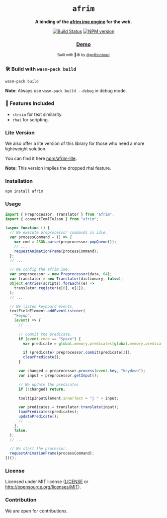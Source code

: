 <div align="center">

  <h1><code>afrim</code></h1>

  <strong>A binding of the <a href="https://github.com/pythonbrad/afrim">afrim ime engine</a> for the web.</strong>

  <p>
    <a href="https://github.com/pythonbrad/afrim-js/actions/workflows/ci.yml"><img alt="Build Status" src="https://github.com/pythonbrad/afrim-js/actions/workflows/ci.yml/badge.svg?branch=main"/></a>
    <a href="https://www.npmjs.org/package/afrim"><img alt="NPM version" src="https://img.shields.io/npm/v/afrim.svg?style=flat-square"/></a>
  </p>

  <h3>
    <a href="https://github.com/pythonbrad/afrim-web">Demo</a>
  </h3>

  <sub>Built with 🦀🕸 by <a href="https://github.com/pythonbrad">@pythonbrad</a></sub>
</div>

### 🛠️ Build with `wasm-pack build`

```
wasm-pack build
```

**Note**: Always use `wasm-pack build --debug` in debug mode.

### 🔋 Features Included

* `strsim` for text similarity.
* `rhai` for scripting.

### Lite Version
We also offer a lite version of this library for those who need a more lightweight solution.

You can find it here [npm/afrim-lite](https://www.npmjs.com/package/afrim-input-lite).

**Note:** This version implies the dropped rhai feature.

### Installation

```
npm install afrim
```

### Usage

```javascript
import { Preprocessor, Translator } from "afrim";
import { convertTomlToJson } from "afrim";

(async function () {
  // We execute preprocessor commands in idle.
  var processCommand = () => {
    var cmd = JSON.parse(preprocessor.popQueue());
    // ...
    requestAnimationFrame(processCommand);
  };
  // ...

  // We config the afrim ime.
  var preprocessor = new Preprocessor(data, 64);
  var translator = new Translator(dictionary, false);
  Object.entries(scripts).forEach((e) =>
    translator.register(e[0], e[1]),
  );
  // ...

  // We listen keyboard events.
  textFieldElement.addEventListener(
    "keyup",
    (event) => {
      // ...
      
      // Commit the predicate.
      if (event.code == "Space") {
        var predicate = global.memory.predicates[global.memory.predicateId];

        if (predicate) preprocessor.commit(predicate[3]);
        clearPredicate();
      }

      var changed = preprocessor.process(event.key, "keydown");
      var input = preprocessor.getInput();

      // We update the predicates
      if (!changed) return;

      tooltipInputElement.innerText = "📝 " + input;

      var predicates = translator.translate(input);
      loadPredicates(predicates);
      updatePredicate();
      // ...
    },
    false,
  );
  // ...

  // We start the processor.
  requestAnimationFrame(processCommand);
})();
```

### License

Licensed under MIT license ([LICENSE](LICENSE) or http://opensource.org/licenses/MIT).

### Contribution

We are open for contributions.
